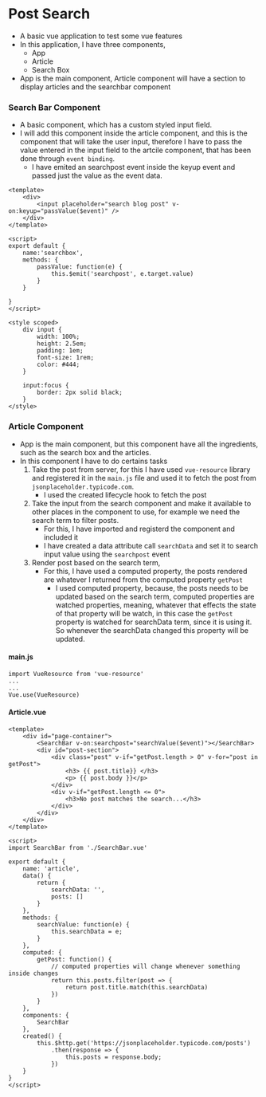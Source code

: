 # Post Search
- A basic vue application to test some vue features
- In this application, I have three components,
  - App
  - Article
  - Search Box
- App is the main component, Article component will have a section to display articles and the searchbar component

### Search Bar Component
- A basic component, which has a custom styled input field.
- I will add this component inside the article component, and this is the component that will take the user input, therefore I have to pass the value entered in the input field to the artcile component, that has been done through `event binding`.
  - I have emited an searchpost event inside the keyup event and passed just the value as the event data.
~~~
<template>
    <div>
        <input placeholder="search blog post" v-on:keyup="passValue($event)" />
    </div>    
</template>

<script>
export default {
    name:'searchbox',
    methods: {
        passValue: function(e) {
            this.$emit('searchpost', e.target.value)
        }
    }

}
</script>

<style scoped>
    div input {
        width: 100%;
        height: 2.5em;
        padding: 1em;
        font-size: 1rem;
        color: #444;
    }

    input:focus {
        border: 2px solid black;
    }
</style>
~~~

### Article Component
- App is the main component, but this component have all the ingredients, such as the search box and the articles.
- In this component I have to do certains tasks
    1. Take the post from server, for this I have used `vue-resource` library and registered it in the `main.js` file and used it to fetch the post from `jsonplaceholder.typicode.com`.
        - I used the created lifecycle hook to fetch the post 
    2. Take the input from the search component and make it available to other places in the component to use, for example we need the search term to filter posts.
        - For this, I have imported and registerd the component and included it
        - I have created a data attribute call `searchData` and set it to search input value using the `searchpost` event
    3. Render post based on the search term,
        - For this, I have used a computed property, the posts rendered are whatever I returned from the computed property `getPost`
          - I used computed property, because, the posts needs to be updated based on the search term, computed properties are watched properties, meaning, whatever that effects the state of that property will be watch, in this case the `getPost` property is watched for searchData term, since it is using it. So whenever the searchData changed this property will be updated.
#### main.js
~~~
import VueResource from 'vue-resource'
...
...
Vue.use(VueResource)
~~~

#### Article.vue
~~~
<template>
    <div id="page-container">
        <SearchBar v-on:searchpost="searchValue($event)"></SearchBar>
        <div id="post-section">
            <div class="post" v-if="getPost.length > 0" v-for="post in getPost">
                <h3> {{ post.title}} </h3>
                <p> {{ post.body }}</p>
            </div>
            <div v-if="getPost.length <= 0">
                <h3>No post matches the search...</h3>
            </div>
        </div>
    </div>
</template>

<script>
import SearchBar from './SearchBar.vue'

export default {
    name: 'article',
    data() {
        return {
            searchData: '',
            posts: []
        }
    },
    methods: {
        searchValue: function(e) {
            this.searchData = e;
        }
    },
    computed: {
        getPost: function() {
            // computed properties will change whenever something inside changes
            return this.posts.filter(post => {
                return post.title.match(this.searchData)
            })
        }
    },
    components: {
        SearchBar
    },
    created() {
        this.$http.get('https://jsonplaceholder.typicode.com/posts')
            .then(response => {
                this.posts = response.body;
            })
    }
}
</script>
~~~
